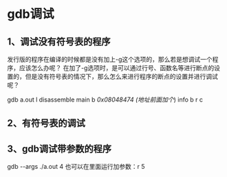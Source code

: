 # gdb调试

## 1、调试没有符号表的程序
发行版的程序在编译的时候都是没有加上-g这个选项的，那么若是想调试一个程序，应该怎么办呢？
在加了-g选项时，是可以通过行号、函数名等进行断点的设置的，但是没有符号表的情况下，那么怎么来进行程序的断点的设置并进行调试呢？

gdb a.out
l
disassemble main
b *0x08048474   (地址前面加个*)
info b
r
c

## 2、有符号表的调试

## 3、gdb调试带参数的程序
gdb --args ./a.out 4
也可以在里面运行加参数：r 5









